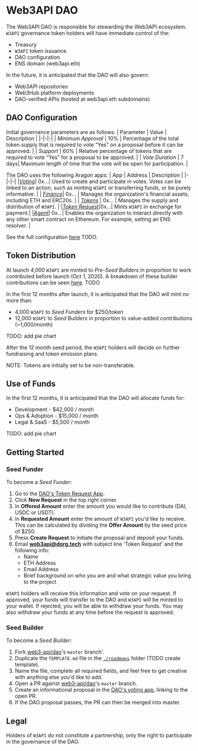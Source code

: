 # Web3API DAO

The Web3API DAO is responsible for stewarding the Web3API ecosystem. `W3API` governance token holders will have immediate control of the:
- Treasury
- `W3API` token issuance
- DAO configuration
- ENS domain (web3api.eth)

In the future, it is anticipated that the DAO will also govern:
- Web3API repositories
- Web3Hub platform deployments
- DAO-verified APIs (hosted at web3api.eth subdomains)

## DAO Configuration

Initial governance parameters are as follows:
| Parameter | Value | Description |
|-|-|-|
| *Minimum Approval* | 10% | Percentage of the total token supply that is required to vote “Yes” on a proposal before it can be approved. |
| *Support* | 60% | Relative percentage of tokens that are required to vote “Yes” for a proposal to be approved. |
| *Vote Duration* | 7 days| Maximum length of time that the vote will be open for participation. |

The DAO uses the following Aragon apps:
| App | Address | Description |
|-|-|-|
|*[Voting](https://help.aragon.org/article/19-voting)*| 0x...| Used to create and participate in votes. Votes can be linked to an action, such as minting `W3API` or transferring funds, or be purely informative. |
| *[Finance](https://help.aragon.org/article/20-finance)*| 0x... | Manages the organization's financial assets, including ETH and ERC20s. |
| *[Tokens](https://help.aragon.org/article/18-tokens)* | 0x... | Manages the supply and distribution of `W3API`. |
|*[Token Request](https://github.com/1Hive/token-request-app/blob/master/docs/user-guide.md)*|0x...| Mints `W3API` in exchange for payment.|
|*[Agent](https://help.aragon.org/article/37-agent)*| 0x...| Enables the organization to interact directly with any other smart contract on Ethereum. For example, setting an ENS resolver. |

See the full configuration [here]() TODO.

## Token Distribution

At launch 4,000 `W3API` are minted to *Pre-Seed Builders* in proportion to work contributed before launch (Oct 1, 2020). A breakdown of these builder contributions can be seen [here](). TODO

In the first 12 months after launch, it is anticipated that the DAO will mint no more than:
- 4,000 `W3API` to *Seed Funders* for $250/token
- 12,000 `W3API` to *Seed Builders* in proportion to value-added contributions (~1,000/month)

TODO: add pie chart

After the 12 month seed period, the `W3API` holders will decide on further fundraising and token emission plans.

NOTE: Tokens are initially set to be non-transferable.

## Use of Funds

In the first 12 months, it is anticipated that the DAO will allocate funds for:
- Development - $42,000 / month
- Ops & Adoption - $15,000 / month
- Legal & SaaS - $5,500 / month

TODO: add pie chart

## Getting Started

### Seed Funder

To become a *Seed Funder*:

1. Go to the [DAO's Token Request App](TODO).
2. Click **New Request** in the top right corner.
3. In **Offered Amount** enter the amount you would like to contribute (DAI, USDC or USDT).
4. In **Requested Amount** enter the amount of `W3API` you'd like to receive. This can be calculated by dividing the **Offer Amount** by the seed price of $250.
5. Press **Create Request** to initiate the proposal and deposit your funds.
6. Email **web3api@dorg.tech** with subject line 'Token Request' and the following info:
   - Name
   - ETH Address
   - Email Address
   - Brief background on who you are and what strategic value you bring to the project

`W3API` holders will receive this information and vote on your request. If approved, your funds will transfer to the DAO and `W3API` will be minted to your wallet. If rejected, you will be able to withdraw your funds. You may also withdraw your funds at any time before the request is approved.

### Seed Builder

To become a *Seed Builder*:
1. Fork [web3-api/dao](https://github.com/web3-api/dao)'s `master` branch'.
2. Duplicate the `TEMPLATE.md` file in the [`./roadmaps`](./roadmaps) folder (TODO create template).
3. Name the file, complete all required fields, and feel free to get creative with anything else you'd like to add.
4. Open a PR against [web3-api/dao](https://github.com/web3-api/dao)'s `master` branch.
5. Create an informational proposal in the [DAO's voting app](TODO), linking to the open PR.
6. If the DAO proposal passes, the PR can then be merged into master.

## Legal

Holders of `W3API` do not constitute a partnership, only the right to participate in the governance of the DAO.
